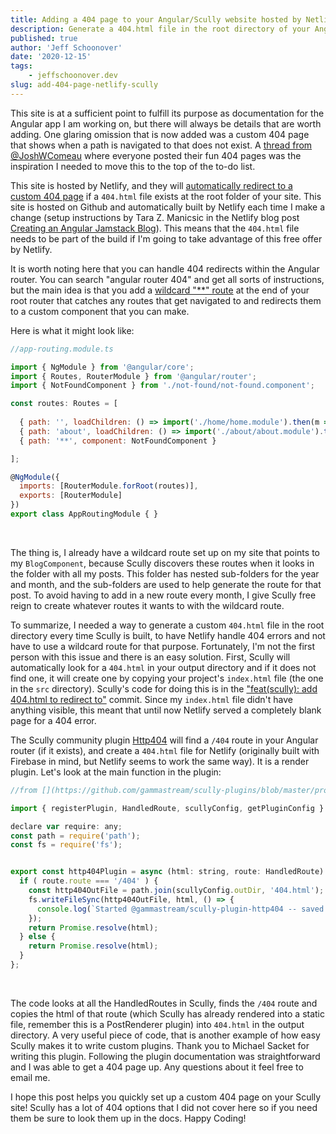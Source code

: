 ```yaml
---
title: Adding a 404 page to your Angular/Scully website hosted by Netlify with the Http404 community plugin
description: Generate a 404.html file in the root directory of your Angular/Scully website during build time, that Netlify will display for all failed paths, without using an Angular wildcard route
published: true
author: 'Jeff Schoonover'
date: '2020-12-15'
tags:
    - jeffschoonover.dev
slug: add-404-page-netlify-scully
---
```


This site is at a sufficient point to fulfill its purpose as documentation for the Angular app I am working on, but there will always be details that are worth adding.  One glaring omission that is now added was a custom 404 page that shows when a path is navigated to that does not exist.  A [thread from @JoshWComeau](https://twitter.com/JoshWComeau/status/1333492730031468545) where everyone posted their fun 404 pages was the inspiration I needed to move this to the top of the to-do list.

This site is hosted by Netlify, and they will [automatically redirect to a custom 404 page](https://docs.netlify.com/routing/redirects/redirect-options/#custom-404-page-handling) if a `404.html` file exists at the root folder of your site.  This site is hosted on Github and automatically built by Netlify each time I make a change (setup instructions by Tara Z. Manicsic in the Netlify blog post [Creating an Angular Jamstack Blog](https://www.netlify.com/blog/2020/07/14/creating-an-angular-jamstack-blog/)).  This means that the `404.html` file needs to be part of the build if I'm going to take advantage of this free offer by Netlify.

It is worth noting here that you can handle 404 redirects within the Angular router.  You can search "angular router 404" and get all sorts of instructions, but the main idea is that you add a [wildcard "**" route](https://angular.io/guide/router#setting-up-wildcard-routes) at the end of your root router that catches any routes that get navigated to and redirects them to a custom component that you can make.  

Here is what it might look like:

```js
//app-routing.module.ts

import { NgModule } from '@angular/core';
import { Routes, RouterModule } from '@angular/router';
import { NotFoundComponent } from './not-found/not-found.component';

const routes: Routes = [
  
  { path: '', loadChildren: () => import('./home/home.module').then(m => m.HomeModule), },
  { path: 'about', loadChildren: () => import('./about/about.module').then(m => m.AboutModule), },
  { path: '**', component: NotFoundComponent }

];

@NgModule({
  imports: [RouterModule.forRoot(routes)],
  exports: [RouterModule]
})
export class AppRoutingModule { }
```

<br>

The thing is, I already have a wildcard route set up on my site that points to my `BlogComponent`, because Scully discovers these routes when it looks in the folder with all my posts.  This folder has nested sub-folders for the year and month, and the sub-folders are used to help generate the route for that post.  To avoid having to add in a new route every month, I give Scully free reign to create whatever routes it wants to with the wildcard route.

To summarize, I needed a way to generate a custom `404.html` file in the root directory every time Scully is built, to have Netlify handle 404 errors and not have to use a wildcard route for that purpose.  Fortunately, I'm not the first person with this issue and there is an easy solution.  First, Scully will automatically look for a `404.html` in your output directory and if it does not find one, it will create one by copying your project's `index.html` file (the one in the `src` directory).  Scully's code for doing this is in the ["feat(scully): add 404.html to redirect to"](https://github.com/scullyio/scully/commit/7484a57a7d2c718572d62700b0702a01d9a14277) commit.  Since my `index.html` file didn't have anything visible, this meant that until now Netlify served a completely blank page for a 404 error.

The Scully community plugin [Http404](https://github.com/gammastream/scully-plugins/tree/master/projects/scully-plugin-http404) will find a `/404` route in your Angular router (if it exists), and create a `404.html` file for Netlify (originally built with Firebase in mind, but Netlify seems to work the same way).  It is a render plugin.  Let's look at the main function in the plugin:

```js
//from [](https://github.com/gammastream/scully-plugins/blob/master/projects/scully-plugin-http404/src/lib/index.ts)

import { registerPlugin, HandledRoute, scullyConfig, getPluginConfig } from '@scullyio/scully';

declare var require: any;
const path = require('path');
const fs = require('fs');


export const http404Plugin = async (html: string, route: HandledRoute) => {
  if ( route.route === '/404' ) {
    const http404OutFile = path.join(scullyConfig.outDir, '404.html');
    fs.writeFileSync(http404OutFile, html, () => {
      console.log(`Started @gammastream/scully-plugin-http404 -- saved 404.html`);
    });
    return Promise.resolve(html);
  } else {
    return Promise.resolve(html);
  }
};
```

<br>

The code looks at all the HandledRoutes in Scully, finds the `/404` route and copies the html of that route (which Scully has already rendered into a static file, remember this is a PostRenderer plugin) into `404.html` in the output directory.  A very useful piece of code, that is another example of how easy Scully makes it to write custom plugins.  Thank you to Michael Sacket for writing this plugin.  Following the plugin documentation was straightforward and I was able to get a 404 page up.  Any questions about it feel free to email me.  

I hope this post helps you quickly set up a custom 404 page on your Scully site!  Scully has a lot of 404 options that I did not cover here so if you need them be sure to look them up in the docs.  Happy Coding!
